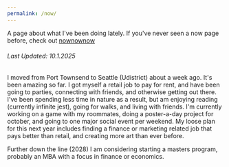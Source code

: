 ```yaml
---
permalink: /now/
---
```


A page about what I've been doing lately. If you've never seen a now page before, check out [nownownow](https://nownownow.com/about)

###### Last Updated: 10.1.2025

I moved from Port Townsend to Seattle (Udistrict) about a week ago. It's been amazing so far. I got myself a retail job to pay for rent, and have been going to parties, connecting with friends, and otherwise getting out there.
I've been spending less time in nature as a result, but am enjoying reading (currently infinite jest), going for walks, and living with friends. 
I'm currently working on a game with my roommates, doing a poster-a-day project for october, and going to one major social event per weekend. 
My loose plan for this next year includes finding a finance or marketing related job that pays better than retail, and creating more art than ever before. 

Further down the line (2028) I am considering starting a masters program, probably an MBA with a focus in finance or economics.
